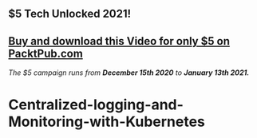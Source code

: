 ## $5 Tech Unlocked 2021!
[Buy and download this Video for only $5 on PacktPub.com](https://www.packtpub.com/product/centralized-logging-and-monitoring-with-kubernetes-video/9781838558673)
-----
*The $5 campaign         runs from __December 15th 2020__ to __January 13th 2021.__*

# Centralized-logging-and-Monitoring-with-Kubernetes